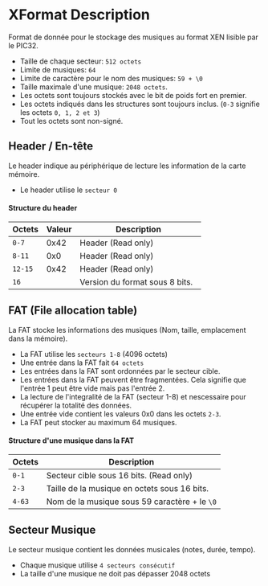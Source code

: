 # XFormat Description
Format de donnée pour le stockage des musiques au format XEN lisible par le PIC32.

* Taille de chaque secteur: `512 octets`
* Limite de musiques: `64`
* Limite de caractère pour le nom des musiques: `59 + \0`
* Taille maximale d'une musique: `2048 octets`.
* Les octets sont toujours stockés avec le bit de poids fort en premier.
* Les octets indiqués dans les structures sont toujours inclus. (`0-3` signifie les octets `0, 1, 2 et 3`)
* Tout les octets sont non-signé.

## Header / En-tête
Le header indique au périphérique de lecture les information de la carte mémoire.

* Le header utilise le `secteur 0`

#### Structure du header
| Octets    | Valeur | Description                                      |
| --------- | ------ | ------------------------------------------------ |
| `0-7`     | 0x42   | Header (Read only)                               |
| `8-11`    | 0x0    | Header (Read only)                               |
| `12-15`   | 0x42   | Header (Read only)                               |
| `16`      |        | Version du format sous 8 bits.                   |

## FAT (File allocation table)
La FAT stocke les informations des musiques (Nom, taille, emplacement dans la mémoire).

* La FAT utilise les `secteurs 1-8` (4096 octets)
* Une entrée dans la FAT fait `64 octets`
* Les entrées dans la FAT sont ordonnées par le secteur cible.
* Les entrées dans la FAT peuvent être fragmentées. Cela signifie que l'entrée 1 peut être vide mais pas l'entrée 2.
* La lecture de l'integralité de la FAT (secteur 1-8) et nescessaire pour récupérer la totalité des données.
* Une entrée vide contient les valeurs 0x0 dans les octets `2-3`.
* La FAT peut stocker au maximum 64 musiques.

#### Structure d'une musique dans la FAT
| Octets    | Description                                      |
| --------- | ------------------------------------------------ |
| `0-1`     | Secteur cible sous 16 bits. (Read only)          |
| `2-3`     | Taille de la musique en octets sous 16 bits.     |
| `4-63`    | Nom de la musique sous 59 caractère + le `\0`    |

## Secteur Musique
Le secteur musique contient les données musicales (notes, durée, tempo).

* Chaque musique utilise `4 secteurs consécutif`
* La taille d'une musique ne doit pas dépasser 2048 octets
